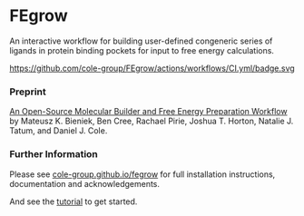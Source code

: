 # FEgrow
An interactive workflow for building user-defined congeneric series of ligands in protein binding pockets for input to free energy calculations.

https://github.com/cole-group/FEgrow/actions/workflows/CI.yml/badge.svg

### Preprint

[An Open-Source Molecular Builder and Free Energy Preparation Workflow](https://doi.org/10.26434/chemrxiv-2022-hr5q4) by Mateusz K. Bieniek, Ben Cree, Rachael Pirie, Joshua T. Horton, Natalie J. Tatum, and Daniel J. Cole.


### Further Information

Please see [cole-group.github.io/fegrow](https://cole-group.github.io/FEgrow) for full installation instructions, documentation and acknowledgements.

And see the [tutorial](https://github.com/cole-group/FEgrow/tree/master/notebooks) to get started.
